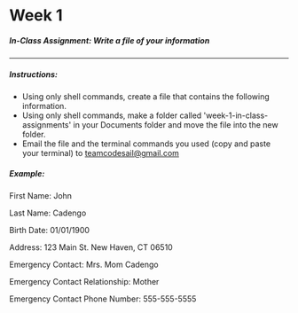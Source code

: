 # Week 1
##### In-Class Assignment: Write a file of your information
---

##### Instructions:

- Using only shell commands, create a file that contains the following information.
- Using only shell commands, make a folder called 'week-1-in-class-assignments' in your Documents folder and move the file into the new folder.
- Email the file and the terminal commands you used (copy and paste your terminal) to [teamcodesail@gmail.com](mailto:teamcodesail@gmail.com)

##### Example:

First Name: John

Last Name: Cadengo

Birth Date: 01/01/1900

Address: 123 Main St. New Haven, CT 06510

Emergency Contact: Mrs. Mom Cadengo

Emergency Contact Relationship: Mother

Emergency Contact Phone Number: 555-555-5555
